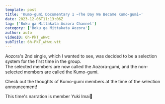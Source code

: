 ```yaml
---
template: post
title: 'Kumo-gumi Documentary 1 ~The Day We Became Kumo-gumi~'
date: 2023-12-06T11:13:06Z
tag: ['Boku ga Mittakata Aozora Channel']
category: ['Boku ga Mittakata Aozora']
author: auto 
videoID: 6h-PkT_wHwc
subTitle: 6h-PkT_wHwc.vtt
---
```

Aozora's 2nd single, which I wanted to see, was decided to be a selection system for the first time in the group.  
The selected members are now called the Aozora-gumi, and the non-selected members are called the Kumo-gumi.

Check out the thoughts of Kumo-gumi members at the time of the selection announcement!

This time's narration is member Yuki Imai🌟
